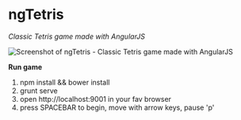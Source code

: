 # ngTetris
_Classic Tetris game made with AngularJS_

![Screenshot of ngTetris - Classic Tetris game made with AngularJS](/../screenshots/tetris1.png?raw=true "Screenshot of image")

**Run game** <br/>
<ol>
<li>npm install && bower install</li>
<li>grunt serve</li>
<li>open http://localhost:9001 in your fav browser</li>
<li>press SPACEBAR to begin, move with arrow keys, pause 'p'</li>
</ol>
